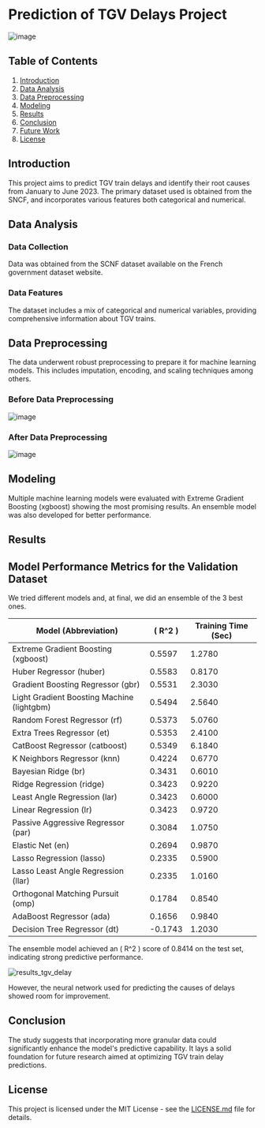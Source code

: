 # Prediction of TGV Delays Project

![image](https://github.com/SVJLucas/ApprAuto2023/assets/60625769/59224b7c-4259-4120-bc54-980be999fb05)


## Table of Contents

1. [Introduction](#introduction)
2. [Data Analysis](#data-analysis)
3. [Data Preprocessing](#data-preprocessing)
4. [Modeling](#modeling)
5. [Results](#results)
6. [Conclusion](#conclusion)
7. [Future Work](#future-work)
8. [License](#license)

## Introduction

This project aims to predict TGV train delays and identify their root causes from January to June 2023. The primary dataset used is obtained from the SNCF, and incorporates various features both categorical and numerical.

## Data Analysis

### Data Collection

Data was obtained from the SCNF dataset available on the French government dataset website.

### Data Features

The dataset includes a mix of categorical and numerical variables, providing comprehensive information about TGV trains.

## Data Preprocessing

The data underwent robust preprocessing to prepare it for machine learning models. This includes imputation, encoding, and scaling techniques among others.

### Before Data Preprocessing
![image](https://github.com/SVJLucas/ApprAuto2023/assets/60625769/7fbba4ea-668f-4034-bab4-cda1dd21fd93)



### After Data Preprocessing
![image](https://github.com/SVJLucas/ApprAuto2023/assets/60625769/8940f410-71f4-46cb-9ece-54acc905a6a6)



## Modeling

Multiple machine learning models were evaluated with Extreme Gradient Boosting (xgboost) showing the most promising results. An ensemble model was also developed for better performance.

## Results

## Model Performance Metrics for the Validation Dataset

We tried different models and, at final, we did an ensemble of the 3 best ones.

| Model (Abbreviation)                   | \( R^2 \)  | Training Time (Sec) |
|----------------------------------------|------------|---------------------|
| Extreme Gradient Boosting (xgboost)    | 0.5597     | 1.2780              |
| Huber Regressor (huber)                | 0.5583     | 0.8170              |
| Gradient Boosting Regressor (gbr)      | 0.5531     | 2.3030              |
| Light Gradient Boosting Machine (lightgbm) | 0.5494 | 2.5640          |
| Random Forest Regressor (rf)           | 0.5373     | 5.0760              |
| Extra Trees Regressor (et)             | 0.5353     | 2.4100              |
| CatBoost Regressor (catboost)          | 0.5349     | 6.1840              |
| K Neighbors Regressor (knn)            | 0.4224     | 0.6770              |
| Bayesian Ridge (br)                    | 0.3431     | 0.6010              |
| Ridge Regression (ridge)               | 0.3423     | 0.9220              |
| Least Angle Regression (lar)           | 0.3423     | 0.6000              |
| Linear Regression (lr)                 | 0.3423     | 0.9720              |
| Passive Aggressive Regressor (par)     | 0.3084     | 1.0750              |
| Elastic Net (en)                       | 0.2694     | 0.9870              |
| Lasso Regression (lasso)               | 0.2335     | 0.5900              |
| Lasso Least Angle Regression (llar)    | 0.2335     | 1.0160              |
| Orthogonal Matching Pursuit (omp)      | 0.1784     | 0.8540              |
| AdaBoost Regressor (ada)               | 0.1656     | 0.9840              |
| Decision Tree Regressor (dt)           | -0.1743    | 1.2030              |


The ensemble model achieved an \( R^2 \) score of 0.8414 on the test set, indicating strong predictive performance.

![results_tgv_delay](https://github.com/SVJLucas/ApprAuto2023/assets/60625769/8b9a7258-542a-4fca-bff6-a7a4da4b8e59)


 However, the neural network used for predicting the causes of delays showed room for improvement.


## Conclusion

The study suggests that incorporating more granular data could significantly enhance the model's predictive capability. It lays a solid foundation for future research aimed at optimizing TGV train delay predictions.

## License

This project is licensed under the MIT License - see the [LICENSE.md](LICENSE.md) file for details.
